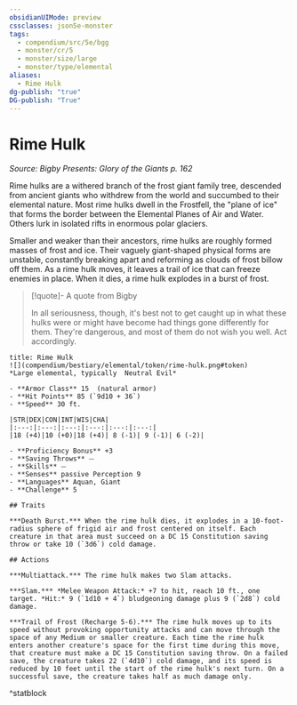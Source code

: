 ```yaml
---
obsidianUIMode: preview
cssclasses: json5e-monster
tags:
  - compendium/src/5e/bgg
  - monster/cr/5
  - monster/size/large
  - monster/type/elemental
aliases:
  - Rime Hulk
dg-publish: "true"
DG-publish: "True"
---
```

# Rime Hulk
*Source: Bigby Presents: Glory of the Giants p. 162*  

Rime hulks are a withered branch of the frost giant family tree, descended from ancient giants who withdrew from the world and succumbed to their elemental nature. Most rime hulks dwell in the Frostfell, the "plane of ice" that forms the border between the Elemental Planes of Air and Water. Others lurk in isolated rifts in enormous polar glaciers.

Smaller and weaker than their ancestors, rime hulks are roughly formed masses of frost and ice. Their vaguely giant-shaped physical forms are unstable, constantly breaking apart and reforming as clouds of frost billow off them. As a rime hulk moves, it leaves a trail of ice that can freeze enemies in place. When it dies, a rime hulk explodes in a burst of frost.

> [!quote]- A quote from Bigby  
> 
> In all seriousness, though, it's best not to get caught up in what these hulks were or might have become had things gone differently for them. They're dangerous, and most of them do not wish you well. Act accordingly.


```ad-statblock
title: Rime Hulk
![](compendium/bestiary/elemental/token/rime-hulk.png#token)
*Large elemental, typically  Neutral Evil*

- **Armor Class** 15  (natural armor)
- **Hit Points** 85 (`9d10 + 36`)
- **Speed** 30 ft.

|STR|DEX|CON|INT|WIS|CHA|
|:---:|:---:|:---:|:---:|:---:|:---:|
|18 (+4)|10 (+0)|18 (+4)| 8 (-1)| 9 (-1)| 6 (-2)|

- **Proficiency Bonus** +3
- **Saving Throws** ⏤
- **Skills** ⏤
- **Senses** passive Perception 9
- **Languages** Aquan, Giant
- **Challenge** 5

## Traits

***Death Burst.*** When the rime hulk dies, it explodes in a 10-foot-radius sphere of frigid air and frost centered on itself. Each creature in that area must succeed on a DC 15 Constitution saving throw or take 10 (`3d6`) cold damage.

## Actions

***Multiattack.*** The rime hulk makes two Slam attacks.

***Slam.*** *Melee Weapon Attack:* +7 to hit, reach 10 ft., one target. *Hit:* 9 (`1d10 + 4`) bludgeoning damage plus 9 (`2d8`) cold damage.

***Trail of Frost (Recharge 5-6).*** The rime hulk moves up to its speed without provoking opportunity attacks and can move through the space of any Medium or smaller creature. Each time the rime hulk enters another creature's space for the first time during this move, that creature must make a DC 15 Constitution saving throw. On a failed save, the creature takes 22 (`4d10`) cold damage, and its speed is reduced by 10 feet until the start of the rime hulk's next turn. On a successful save, the creature takes half as much damage only.
```
^statblock